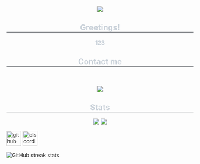 <div align= "center">
    <img src="https://capsule-render.vercel.app/api?type=soft&color=0:654ea3,100:0eaafc&height=120&text=Stjoo's%20Git&animation=fadeIn&fontColor=ffffff&fontSize=40" />
    </div>
    <div align= "center"> 
    <h2 style="border-bottom: 1px solid #21262d; color: #c9d1d9;"> Greetings! </h2>  
    <div style="font-weight: 700; font-size: 15px; text-align: center; color: #c9d1d9;"> 123 </div> 
    </div>
    <div align= "center">
    <h2 style="border-bottom: 1px solid #21262d; color: #c9d1d9;"> Contact me </h2> <br> 
    <div align= "center">  </div>  <br> 
    <div align= "center"> <a href="https://hits.seeyoufarm.com"> <img src="https://hits.seeyoufarm.com/api/count/incr/badge.svg?url=https%3A%2F%2Fgithub.com%2FStjoo0925%2F&count_bg=%23000000&title_bg=%23000000&icon=github.svg&icon_color=%23FFFFFF&title=GitHub&edge_flat=false"/></a>
       </div> 
    </div>
    <div align= "center"> 
    <h2 style="border-bottom: 1px solid #21262d; color: #c9d1d9;">  Stats </h2> <div align= "center"> <img src="https://github-readme-stats.vercel.app/api?username=Stjoo0925&bg_color=60,654ea3,eaafc8&title_color=ffffff&text_color=ffffff"
         /> <img src="https://github-readme-stats.vercel.app/api/top-langs/?username=Stjoo0925&layout=compact&bg_color=60,654ea3,eaafc8&title_color=ffffff&text_color=ffffff"
           /> </div> 
    </div>
    

[<img src='https://cdn.jsdelivr.net/npm/simple-icons@3.0.1/icons/github.svg' alt='github' height='40'>](https://github.com/stjoo0925)  [<img src='https://cdn.jsdelivr.net/npm/simple-icons@3.0.1/icons/discord.svg' alt='discord' height='40'>](https://discord.gg/epaEeCGpqn)  

![GitHub streak stats](https://streak-stats.demolab.com/?user=stjoo0925)  
